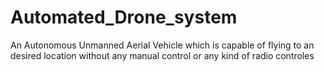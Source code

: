 # Automated_Drone_system
An Autonomous Unmanned Aerial Vehicle which is capable of flying to an desired location without any manual control or any kind of radio controles
